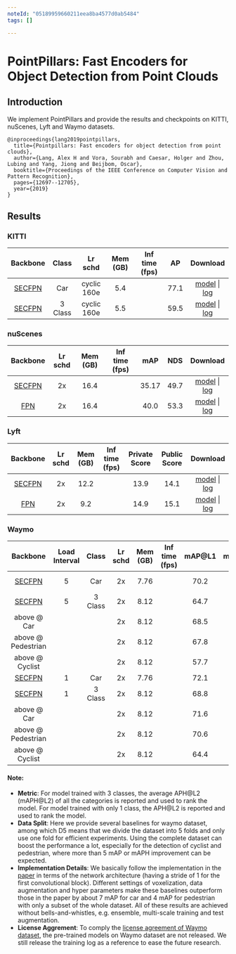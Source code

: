 ```yaml
---
noteId: "05189959660211eea8ba4577d0ab5484"
tags: []

---
```


# PointPillars: Fast Encoders for Object Detection from Point Clouds

## Introduction

<!-- [ALGORITHM] -->

We implement PointPillars and provide the results and checkpoints on KITTI, nuScenes, Lyft and Waymo datasets.

```
@inproceedings{lang2019pointpillars,
  title={Pointpillars: Fast encoders for object detection from point clouds},
  author={Lang, Alex H and Vora, Sourabh and Caesar, Holger and Zhou, Lubing and Yang, Jiong and Beijbom, Oscar},
  booktitle={Proceedings of the IEEE Conference on Computer Vision and Pattern Recognition},
  pages={12697--12705},
  year={2019}
}

```

## Results

### KITTI

|  Backbone|Class   | Lr schd | Mem (GB) | Inf time (fps) | AP  |Download |
| :---------: | :-----: |:-----: | :------: | :------------: | :----: | :------: |
|    [SECFPN](./hv_pointpillars_secfpn_6x8_160e_kitti-3d-car.py)|Car|cyclic 160e|5.4||77.1|[model](https://download.openmmlab.com/mmdetection3d/v0.1.0_models/pointpillars/hv_pointpillars_secfpn_6x8_160e_kitti-3d-car/hv_pointpillars_secfpn_6x8_160e_kitti-3d-car_20200620_230614-77663cd6.pth) &#124; [log](https://download.openmmlab.com/mmdetection3d/v0.1.0_models/pointpillars/hv_pointpillars_secfpn_6x8_160e_kitti-3d-car/hv_pointpillars_secfpn_6x8_160e_kitti-3d-car_20200620_230614.log.json)|
|    [SECFPN](./hv_pointpillars_secfpn_6x8_160e_kitti-3d-3class.py)|3 Class|cyclic 160e|5.5||59.5|[model](https://download.openmmlab.com/mmdetection3d/v0.1.0_models/pointpillars/hv_pointpillars_secfpn_6x8_160e_kitti-3d-3class/hv_pointpillars_secfpn_6x8_160e_kitti-3d-3class_20200620_230421-aa0f3adb.pth) &#124; [log](https://download.openmmlab.com/mmdetection3d/v0.1.0_models/pointpillars/hv_pointpillars_secfpn_6x8_160e_kitti-3d-3class/hv_pointpillars_secfpn_6x8_160e_kitti-3d-3class_20200620_230421.log.json)|

### nuScenes

|  Backbone   | Lr schd | Mem (GB) | Inf time (fps) | mAP |NDS| Download |
| :---------: | :-----: | :------: | :------------: | :----: |:----: | :------: |
|[SECFPN](./hv_pointpillars_secfpn_sbn-all_4x8_2x_nus-3d.py)|2x|16.4||35.17|49.7|[model](https://download.openmmlab.com/mmdetection3d/v0.1.0_models/pointpillars/hv_pointpillars_secfpn_sbn-all_4x8_2x_nus-3d/hv_pointpillars_secfpn_sbn-all_4x8_2x_nus-3d_20200620_230725-0817d270.pth) &#124; [log](https://download.openmmlab.com/mmdetection3d/v0.1.0_models/pointpillars/hv_pointpillars_secfpn_sbn-all_4x8_2x_nus-3d/hv_pointpillars_secfpn_sbn-all_4x8_2x_nus-3d_20200620_230725.log.json)|
|[FPN](./hv_pointpillars_fpn_sbn-all_4x8_2x_nus-3d.py)|2x|16.4||40.0|53.3|[model](https://download.openmmlab.com/mmdetection3d/v0.1.0_models/pointpillars/hv_pointpillars_fpn_sbn-all_4x8_2x_nus-3d/hv_pointpillars_fpn_sbn-all_4x8_2x_nus-3d_20200620_230405-2fa62f3d.pth) &#124; [log](https://download.openmmlab.com/mmdetection3d/v0.1.0_models/pointpillars/hv_pointpillars_fpn_sbn-all_4x8_2x_nus-3d/hv_pointpillars_fpn_sbn-all_4x8_2x_nus-3d_20200620_230405.log.json)|

### Lyft

|  Backbone   | Lr schd | Mem (GB) | Inf time (fps) | Private Score | Public Score | Download |
| :---------: | :-----: | :------: | :------------: | :----: |:----: | :------: |
|[SECFPN](./hv_pointpillars_secfpn_sbn-all_2x8_2x_lyft-3d.py)|2x|12.2||13.9|14.1|[model](https://download.openmmlab.com/mmdetection3d/v0.1.0_models/pointpillars/hv_pointpillars_secfpn_sbn-all_2x8_2x_lyft-3d/hv_pointpillars_secfpn_sbn-all_2x8_2x_lyft-3d_20210517_204807-2518e3de.pth) &#124; [log](https://download.openmmlab.com/mmdetection3d/v0.1.0_models/pointpillars/hv_pointpillars_secfpn_sbn-all_2x8_2x_lyft-3d/hv_pointpillars_secfpn_sbn-all_2x8_2x_lyft-3d_20210517_204807.log.json)|
|[FPN](./hv_pointpillars_fpn_sbn-all_2x8_2x_lyft-3d.py)|2x|9.2||14.9|15.1|[model](https://download.openmmlab.com/mmdetection3d/v0.1.0_models/pointpillars/hv_pointpillars_fpn_sbn-all_2x8_2x_lyft-3d/hv_pointpillars_fpn_sbn-all_2x8_2x_lyft-3d_20210517_202818-fc6904c3.pth) &#124; [log](https://download.openmmlab.com/mmdetection3d/v0.1.0_models/pointpillars/hv_pointpillars_fpn_sbn-all_2x8_2x_lyft-3d/hv_pointpillars_fpn_sbn-all_2x8_2x_lyft-3d_20210517_202818.log.json)|

### Waymo

|  Backbone | Load Interval | Class | Lr schd | Mem (GB) | Inf time (fps) | mAP@L1 | mAPH@L1 |  mAP@L2 | **mAPH@L2** | Download |
| :-------: | :-----------: |:-----:| :------:| :------: | :------------: | :----: | :-----: | :-----: | :-----: | :------: |
| [SECFPN](./hv_pointpillars_secfpn_sbn_2x16_2x_waymoD5-3d-car.py)|5|Car|2x|7.76||70.2|69.6|62.6|62.1|[model](https://download.openmmlab.com/mmdetection3d/v0.1.0_models/pointpillars/hv_pointpillars_secfpn_sbn_2x16_2x_waymoD5-3d-car/hv_pointpillars_secfpn_sbn_2x16_2x_waymoD5-3d-car_20200901_204315-302fc3e7.pth) &#124; [log](https://download.openmmlab.com/mmdetection3d/v0.1.0_models/pointpillars/hv_pointpillars_secfpn_sbn_2x16_2x_waymoD5-3d-car/hv_pointpillars_secfpn_sbn_2x16_2x_waymoD5-3d-car_20200901_204315.log.json)|
| [SECFPN](./hv_pointpillars_secfpn_sbn_2x16_2x_waymoD5-3d-3class.py)|5|3 Class|2x|8.12||64.7|57.6|58.4|52.1|[model](https://download.openmmlab.com/mmdetection3d/v0.1.0_models/pointpillars/hv_pointpillars_secfpn_sbn_2x16_2x_waymoD5-3d-3class/hv_pointpillars_secfpn_sbn_2x16_2x_waymoD5-3d-3class_20200831_204144-d1a706b1.pth) &#124; [log](https://download.openmmlab.com/mmdetection3d/v0.1.0_models/pointpillars/hv_pointpillars_secfpn_sbn_2x16_2x_waymoD5-3d-3class/hv_pointpillars_secfpn_sbn_2x16_2x_waymoD5-3d-3class_20200831_204144.log.json)|
| above @ Car|||2x|8.12||68.5|67.9|60.1|59.6| |
| above @ Pedestrian|||2x|8.12||67.8|50.6|59.6|44.3| |
| above @ Cyclist|||2x|8.12||57.7|54.4|55.5|52.4| |
| [SECFPN](./hv_pointpillars_secfpn_sbn_2x16_2x_waymo-3d-car.py)|1|Car|2x|7.76||72.1|71.5|63.6|63.1|[log](https://download.openmmlab.com/mmdetection3d/v0.1.0_models/pointpillars/hv_pointpillars_secfpn_sbn_2x16_2x_waymo-3d-car/hv_pointpillars_secfpn_sbn_2x16_2x_waymo-3d-car.log.json)|
| [SECFPN](./hv_pointpillars_secfpn_sbn_2x16_2x_waymo-3d-3class.py)|1|3 Class|2x|8.12||68.8|63.3|62.6|57.6|[log](https://download.openmmlab.com/mmdetection3d/v0.1.0_models/pointpillars/hv_pointpillars_secfpn_sbn_2x16_2x_waymo-3d-3class/hv_pointpillars_secfpn_sbn_2x16_2x_waymo-3d-3class.log.json)|
| above @ Car|||2x|8.12||71.6|71.0|63.1|62.5| |
| above @ Pedestrian|||2x|8.12||70.6|56.7|62.9|50.2| |
| above @ Cyclist|||2x|8.12||64.4|62.3|61.9|59.9| |

#### Note:

- **Metric**: For model trained with 3 classes, the average APH@L2 (mAPH@L2) of all the categories is reported and used to rank the model. For model trained with only 1 class, the APH@L2 is reported and used to rank the model.
- **Data Split**: Here we provide several baselines for waymo dataset, among which D5 means that we divide the dataset into 5 folds and only use one fold for efficient experiments. Using the complete dataset can boost the performance a lot, especially for the detection of cyclist and pedestrian, where more than 5 mAP or mAPH improvement can be expected.
- **Implementation Details**: We basically follow the implementation in the [paper](https://arxiv.org/pdf/1912.04838.pdf) in terms of the network architecture (having a
stride of 1 for the first convolutional block). Different settings of voxelization, data augmentation and hyper parameters make these baselines outperform those in the paper by about 7 mAP for car and 4 mAP for pedestrian with only a subset of the whole dataset. All of these results are achieved without bells-and-whistles, e.g. ensemble, multi-scale training and test augmentation.
- **License Aggrement**: To comply the [license agreement of Waymo dataset](https://waymo.com/open/terms/), the pre-trained models on Waymo dataset are not released. We still release the training log as a reference to ease the future research.

